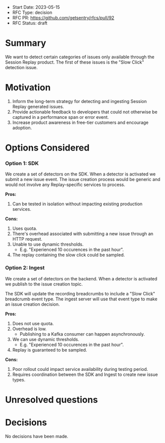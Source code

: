 - Start Date: 2023-05-15
- RFC Type: decision
- RFC PR: https://github.com/getsentry/rfcs/pull/92
- RFC Status: draft

# Summary

We want to detect certain categories of issues only available through the Session Replay product. The first of these issues is the "Slow Click" detection issue.

# Motivation

1. Inform the long-term strategy for detecting and ingesting Session Replay generated issues.
2. Provide actionable feedback to developers that could not otherwise be captured in a performance span or error event.
3. Increase product awareness in free-tier customers and encourage adoption.

# Options Considered

### Option 1: SDK

We create a set of detectors on the SDK. When a detector is activated we submit a new issue event. The issue creation process would be generic and would not involve any Replay-specific services to process.

**Pros:**

1. Can be tested in isolation without impacting existing production services.

**Cons:**

1. Uses quota.
2. There's overhead associated with submitting a new issue through an HTTP request.
3. Unable to use dynamic thresholds.
   - E.g. "Experienced 10 occurences in the past hour".
4. The replay containing the slow click could be sampled.

### Option 2: Ingest

We create a set of detectors on the backend. When a detector is activated we publish to the issue creation topic.

The SDK will update the recording breadcrumbs to include a "Slow Click" breadcrumb event type. The ingest server will use that event type to make an issue creation decision.

**Pros:**

1. Does not use quota.
2. Overhead is low.
   - Publishing to a Kafka consumer can happen asynchronously.
3. We can use dynamic thresholds.
   - E.g. "Experienced 10 occurences in the past hour".
4. Replay is guaranteed to be sampled.

**Cons:**

1. Poor rollout could impact service availability during testing period.
2. Requires coordination between the SDK and Ingest to create new issue types.

# Unresolved questions

# Decisions

No decisions have been made.
